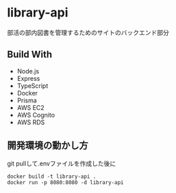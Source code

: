 # library-api
部活の部内図書を管理するためのサイトのバックエンド部分
## Build With
- Node.js
- Express
- TypeScript
- Docker
- Prisma
- AWS EC2
- AWS Cognito
- AWS RDS
## 開発環境の動かし方
 git pullして.envファイルを作成した後に
```
docker build -t library-api .
docker run -p 8080:8080 -d library-api 
```
